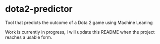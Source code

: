 # dota2-predictor
Tool that predicts the outcome of a Dota 2 game using Machine Leaning

Work is currently in progress, I will update this README when the project reaches a usable form.
